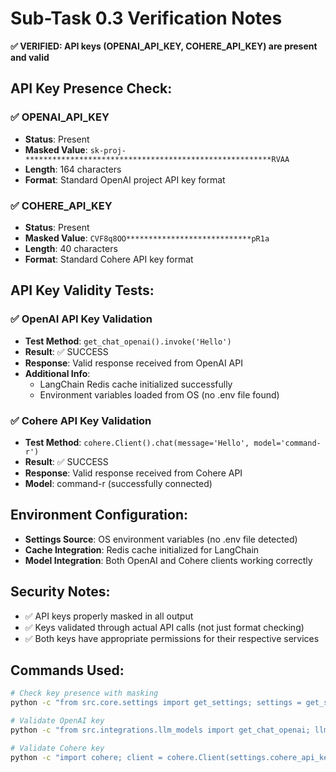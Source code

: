 # Sub-Task 0.3 Verification Notes

**✅ VERIFIED: API keys (OPENAI_API_KEY, COHERE_API_KEY) are present and valid**

## API Key Presence Check:

### ✅ OPENAI_API_KEY
- **Status**: Present
- **Masked Value**: `sk-proj-*******************************************************RVAA`
- **Length**: 164 characters
- **Format**: Standard OpenAI project API key format

### ✅ COHERE_API_KEY  
- **Status**: Present
- **Masked Value**: `CVF8q8OO****************************pR1a`
- **Length**: 40 characters
- **Format**: Standard Cohere API key format

## API Key Validity Tests:

### ✅ OpenAI API Key Validation
- **Test Method**: `get_chat_openai().invoke('Hello')`
- **Result**: ✅ SUCCESS
- **Response**: Valid response received from OpenAI API
- **Additional Info**: 
  - LangChain Redis cache initialized successfully
  - Environment variables loaded from OS (no .env file found)

### ✅ Cohere API Key Validation
- **Test Method**: `cohere.Client().chat(message='Hello', model='command-r')`
- **Result**: ✅ SUCCESS  
- **Response**: Valid response received from Cohere API
- **Model**: command-r (successfully connected)

## Environment Configuration:
- **Settings Source**: OS environment variables (no .env file detected)
- **Cache Integration**: Redis cache initialized for LangChain
- **Model Integration**: Both OpenAI and Cohere clients working correctly

## Security Notes:
- ✅ API keys properly masked in all output
- ✅ Keys validated through actual API calls (not just format checking)
- ✅ Both keys have appropriate permissions for their respective services

## Commands Used:
```bash
# Check key presence with masking
python -c "from src.core.settings import get_settings; settings = get_settings(); ..."

# Validate OpenAI key
python -c "from src.integrations.llm_models import get_chat_openai; llm = get_chat_openai(); response = llm.invoke('Hello'); ..."

# Validate Cohere key  
python -c "import cohere; client = cohere.Client(settings.cohere_api_key); response = client.chat(message='Hello', model='command-r'); ..."
``` 